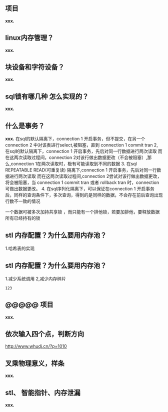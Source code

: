 项目
------------------

**xxx.**


linux内存管理？
------------------

**xxx.**

块设备和字符设备？
------------------

**xxx.**


sql锁有哪几种 怎么实现的？
------------------

**xxx.**


什么是事务？
------------------

**xxx.**
在sql的默认隔离下，connection 1 开启事务，但不提交，在另一个connection 2 中对该表进行select,被阻塞，直到 connection 1  commit tran
2,  在sql的默认隔离下，connection 1 开启事务，先后对同一行数据进行两次读取   而在这两次读取过程间，connection 2对该行做出数据更改（不会被阻塞）,那么,connection 1在两次读取时，极有可能读取到不同的数据
3.  在sql  REPEATABLE READ(可重复读) 隔离下,connection 1 开启事务，先后对同一行数据进行两次读取   而在这两次读取过程间,connection 2尝试对该行做出数据更改，将会被阻塞，当 connection 1
    commit tran 或者 rollback tran 时，connection 可做出数据更改。
4.  在sql序列化隔离下，可以保证在connection 1 开启事务后，同样的查询条件下，多次查询，得到的是同样的数据，不会存在前后查询出现行数不一致的情况

一个数据可被多次加持共享锁 ，而只能有一个排他锁，若要加排他，要释放数据所有已经持有的锁

 stl 内存配置？为什么要用内存池？
------------------
1.哈希表的实现

 stl 内存配置？为什么要用内存池？
------------------
1.减少系统调用
2,减少内存碎片





`123`

@@@@@
项目
------------------

**xxx.**

 依次输入四个点，判断方向
------------------
http://www.whudj.cn/?p=1010


叉乘物理意义，样条
------------------

**xxx.**


stl、 智能指针、内存泄漏 
------------------

**xxx.**


